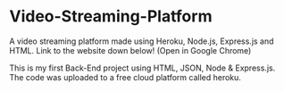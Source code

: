 # Video-Streaming-Platform
A video streaming platform made using Heroku, Node.js, Express.js and HTML. Link to the website down below! (Open in Google Chrome)

This is my first Back-End project using HTML, JSON, Node & Express.js. The code was uploaded to a free cloud platform called heroku.
